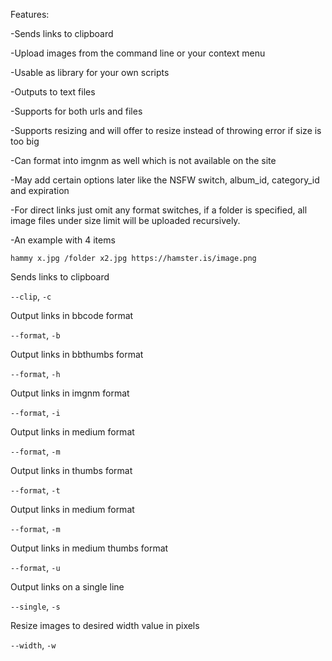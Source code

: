 Features:

-Sends links to clipboard

-Upload images from the command line or your context menu

-Usable as library for your own scripts

-Outputs to text files

-Supports for both urls and files

-Supports resizing and will offer to resize instead of throwing error if size is too big

-Can format into imgnm as well which is not available on the site

-May add certain options later like the NSFW switch, album_id, category_id and expiration

-For direct links just omit any format switches, if a folder is specified, all image files under size limit will be uploaded recursively.

-An example with 4 items

``hammy x.jpg /folder x2.jpg https://hamster.is/image.png``

Sends links to clipboard
    
``--clip``, ``-c``

Output links in bbcode format
    
``--format``, ``-b``

Output links in bbthumbs format

``--format``, ``-h``

Output links in imgnm format

``--format``, ``-i``

Output links in medium format

``--format``, ``-m``

Output links in thumbs format

``--format``, ``-t``

Output links in medium format

``--format``, ``-m``

Output links in medium thumbs format

``--format``, ``-u``

Output links on a single line

``--single``, ``-s``

Resize images to desired width value in pixels

``--width``, ``-w``

